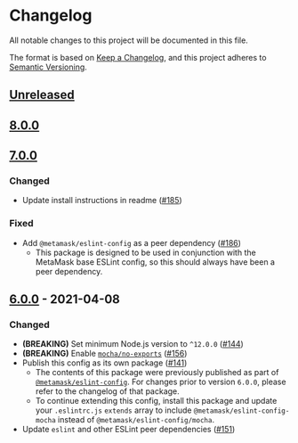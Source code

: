 # Changelog
All notable changes to this project will be documented in this file.

The format is based on [Keep a Changelog](https://keepachangelog.com/en/1.0.0/),
and this project adheres to [Semantic Versioning](https://semver.org/spec/v2.0.0.html).

## [Unreleased]

## [8.0.0]

## [7.0.0]
### Changed
- Update install instructions in readme ([#185](https://github.com/MetaMask/eslint-config/pull/185))

### Fixed
- Add `@metamask/eslint-config` as a peer dependency ([#186](https://github.com/MetaMask/eslint-config/pull/186))
  - This package is designed to be used in conjunction with the MetaMask base ESLint config, so this should always have been a peer dependency.

## [6.0.0] - 2021-04-08
### Changed
- **(BREAKING)** Set minimum Node.js version to `^12.0.0` ([#144](https://github.com/MetaMask/eslint-config/pull/144))
- **(BREAKING)** Enable [`mocha/no-exports`](https://github.com/lo1tuma/eslint-plugin-mocha/blob/bb203bc/docs/rules/no-exports.md) ([#156](https://github.com/MetaMask/eslint-config/pull/156))
- Publish this config as its own package ([#141](https://github.com/MetaMask/eslint-config/pull/141))
  - The contents of this package were previously published as part of [`@metamask/eslint-config`](https://npmjs.com/package/@metamask/eslint-config).
  For changes prior to version `6.0.0`, please refer to the changelog of that package.
  - To continue extending this config, install this package and update your `.eslintrc.js` `extends` array to include `@metamask/eslint-config-mocha` instead of `@metamask/eslint-config/mocha`.
- Update `eslint` and other ESLint peer dependencies ([#151](https://github.com/MetaMask/eslint-config/pull/151))

[Unreleased]: https://github.com/MetaMask/eslint-config/compare/v8.0.0...HEAD
[8.0.0]: https://github.com/MetaMask/eslint-config/compare/v7.0.0...v8.0.0
[7.0.0]: https://github.com/MetaMask/eslint-config/compare/v6.0.0...v7.0.0
[6.0.0]: https://github.com/MetaMask/eslint-config/releases/tag/v6.0.0
